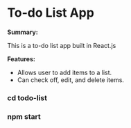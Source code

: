 <h1>To-do List App</h1>

<strong>Summary:</strong>

This is a to-do list app built in React.js

<strong>Features:</strong>

- Allows user to add items to a list.
- Can check off, edit, and delete items.


<h3>cd todo-list</h3>
<h3>npm start</h3>
